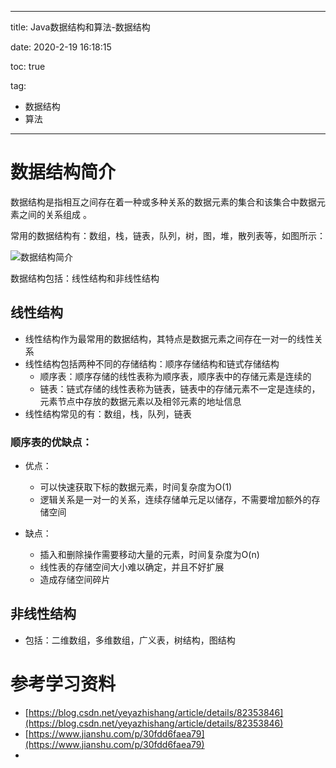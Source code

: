 ----------
title: Java数据结构和算法-数据结构

date: 2020-2-19 16:18:15

toc: true

tag: 

- 数据结构
- 算法

----------

# 数据结构简介

数据结构是指相互之间存在着一种或多种关系的数据元素的集合和该集合中数据元素之间的关系组成 。 

常用的数据结构有：数组，栈，链表，队列，树，图，堆，散列表等，如图所示： 

<img src="https://img-blog.csdn.net/20180903194901687?watermark/2/text/aHR0cHM6Ly9ibG9nLmNzZG4ubmV0L3lleWF6aGlzaGFuZw==/font/5a6L5L2T/fontsize/400/fill/I0JBQkFCMA==/dissolve/70" alt="数据结构简介"  />

数据结构包括：线性结构和非线性结构

## 线性结构

- 线性结构作为最常用的数据结构，其特点是数据元素之间存在一对一的线性关系
- 线性结构包括两种不同的存储结构：顺序存储结构和链式存储结构
  - 顺序表：顺序存储的线性表称为顺序表，顺序表中的存储元素是连续的
  - 链表：链式存储的线性表称为链表，链表中的存储元素不一定是连续的，元素节点中存放的数据元素以及相邻元素的地址信息
- 线性结构常见的有：数组，栈，队列，链表

### 顺序表的优缺点：
- 优点：
  - 可以快速获取下标的数据元素，时间复杂度为O(1)
  - 逻辑关系是一对一的关系，连续存储单元足以储存，不需要增加额外的存储空间

- 缺点：
  - 插入和删除操作需要移动大量的元素，时间复杂度为O(n)
  - 线性表的存储空间大小难以确定，并且不好扩展
  - 造成存储空间碎片

## 非线性结构

- 包括：二维数组，多维数组，广义表，树结构，图结构



# 参考学习资料

- [https://blog.csdn.net/yeyazhishang/article/details/82353846](https://blog.csdn.net/yeyazhishang/article/details/82353846)
- [https://www.jianshu.com/p/30fdd6faea79](https://www.jianshu.com/p/30fdd6faea79)
- 